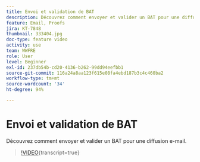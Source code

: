 ```yaml
---
title: Envoi et validation de BAT
description: Découvrez comment envoyer et valider un BAT pour une diffusion e-mail.
feature: Email, Proofs
jira: KT-7848
thumbnail: 333404.jpg
doc-type: feature video
activity: use
team: WWFRE
role: User
level: Beginner
exl-id: 237db54b-cd20-4136-b262-99dd94eefbb1
source-git-commit: 116a24a8aa123f615e08fa4ebd187b3c4c460ba2
workflow-type: tm+mt
source-wordcount: '34'
ht-degree: 94%

---
```


# Envoi et validation de BAT

Découvrez comment envoyer et valider un BAT pour une diffusion e-mail.

>[!VIDEO](https://video.tv.adobe.com/v/333404?quality=12&learn=on){transcript=true}
